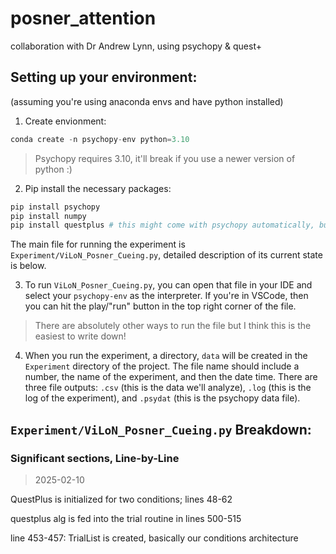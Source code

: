 # posner_attention
collaboration with Dr Andrew Lynn, using psychopy &amp; quest+

## Setting up your environment:

(assuming you're using anaconda envs and have python installed)
1. Create envionment:
```python
conda create -n psychopy-env python=3.10 
```

> Psychopy requires 3.10, it'll break if you use a newer version of python :)

2. Pip install the necessary packages:
```python
pip install psychopy
pip install numpy
pip install questplus # this might come with psychopy automatically, but I didn't test it.
```

The main file for running the experiment is `Experiment/ViLoN_Posner_Cueing.py`, detailed description of its current state is below.

3. To run `ViLoN_Posner_Cueing.py`, you can open that file in your IDE and select your `psychopy-env` as the interpreter. If you're in VSCode, then you can hit the play/"run" button in the top right corner of the file. 

> There are absolutely other ways to run the file but I think this is the easiest to write down!

4. When you run the experiment, a directory, `data` will be created in the `Experiment` directory of the project. The file name should include a number, the name of the experiment, and then the date time. There are three file outputs: `.csv` (this is the data we'll analyze), `.log` (this is the log of the experiment), and `.psydat` (this is the psychopy data file).

## `Experiment/ViLoN_Posner_Cueing.py` Breakdown:

### Significant sections, Line-by-Line

> 2025-02-10

QuestPlus is initialized for two conditions; lines 48-62

questplus alg is fed into the trial routine in lines 500-515

line 453-457: TrialList is created, basically our conditions architecture

